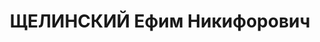 ---
title: ЩЕЛИНСКИЙ Ефим Никифорович
description: "Род. в 1892, Харьковская губ., с. Мирополье, украинец, обр.: высшее,\
  \ член КП(б)У. Проживал: Харьков, ул. Пушкинская, д. 84. Начальник Свеклоуправления\
  \ Харьковского обл. земельного управления. \n  Арестован 15.12.1936. Обв. в участии\
  \ в к.-р. террористической организации. Приговор: ВК ВС СССР, 10.03.1937 – ВМН.\
  \ Расстрелян 10.03.1937, г.Москва. \n  Реабилитирован Прокуратурой Харьковской обл.\
  \ 14.11.1991"
---